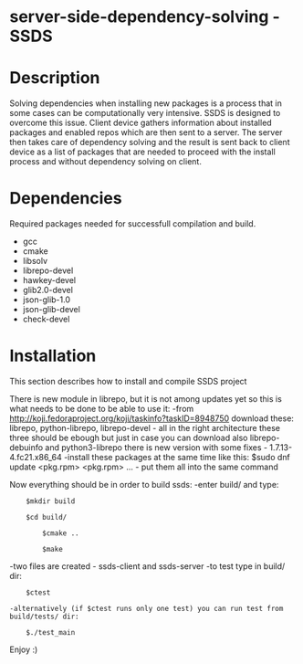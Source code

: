 server-side-dependency-solving - SSDS
==============================

Description
===========
Solving dependencies when installing new packages is a process that in some cases can be computationally very intensive. SSDS is designed to overcome this issue. Client device gathers information about installed packages and enabled repos which are then sent to a server. The server then takes care of dependency solving and the result is sent back to client device as a list of packages that are needed to proceed with the install process and without dependency solving on client.

Dependencies
============
Required packages needed for successfull compilation and build.

- gcc
- cmake
- libsolv
- librepo-devel
- hawkey-devel
- glib2.0-devel
- json-glib-1.0
- json-glib-devel
- check-devel

Installation
============
This section describes how to install and compile SSDS project

There is new module in librepo, but it is not among updates yet so this is what needs to be done to be able to use it:
  -from http://koji.fedoraproject.org/koji/taskinfo?taskID=8948750 download these:
   librepo, python-librepo, librepo-devel - all in the right architecture
   these three should be ebough but just in case you can download also librepo-debuinfo and python3-librepo
   there is new version with some fixes - 1.7.13-4.fc21.x86_64
  -install these packages at the same time like this:
   $sudo dnf update <pkg.rpm> <pkg.rpm> ... - put them all into the same command

Now everything should be in order to build ssds:
  -enter build/ and type:

		$mkdir build

		$cd build/
    
    		$cmake ..
    
    		$make
  
  -two files are created - ssds-client and ssds-server
	-to test type in build/ dir:

		$ctest
		
	-alternatively (if $ctest runs only one test) you can run test from build/tests/ dir:
	
		$./test_main
  
Enjoy :)
